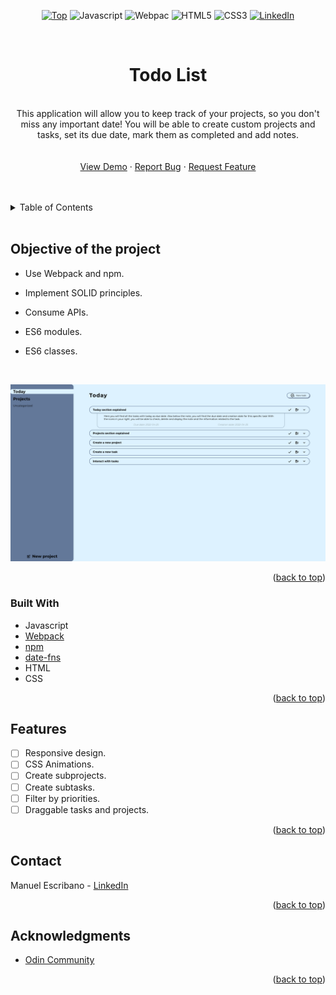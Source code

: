<div id="top" align="center">

[![Top][top-shield]][top-url]
![Javascript][js-shield]
![Webpac][webpack-shield]
![HTML5][html-shield]
![CSS3][css-shield]
[![LinkedIn][linkedin-shield]][linkedin-url]

</div>

<br />
<div align="center">
<h1 align="center">Todo List</h3>

  <p align="center">
      <br />
    This application will allow you to keep track of your projects, so you don't miss any important date! You will be able to create custom projects and tasks, set its due date, mark them as completed and add notes.
    <br />
    <br />
    <br />
    <a href="https://github.com/LPRegen/TodoList">View Demo</a>
    ·
    <a href="https://github.com/LPRegen/TodoList/issues">Report Bug</a>
    ·
    <a href="https://github.com/LPRegen/TodoList/issues">Request Feature</a>
    <br />
    <br />
    <br />

  </p>
</div>

<details>
  <summary>Table of Contents</summary>
  <ol>
    <li>
      <a href="#about-of-the-project">Objective of the project</a>
      <ul>
        <li><a href="#built-with">Built With</a></li>
      </ul>
    </li>
    <li><a href="#features">Features</a></li>
    <li><a href="#contact">Contact</a></li>
    <li><a href="#acknowledgments">Acknowledgments</a></li>
  </ol>
</details>
    <br />

## Objective of the project

- Use Webpack and npm.
- Implement SOLID principles.
- Consume APIs.
- ES6 modules.
- ES6 classes.

  <br />

[![Product Name Screen Shot][product-screenshot]](https://github.com/LPRegen/TodoList/blob/main/src/images/todaySection.png)

<p align="right">(<a href="#top">back to top</a>)</p>

### Built With

- Javascript
- [Webpack](https://webpack.js.org/)
- [npm](https://www.npmjs.com/)
- [date-fns](https://date-fns.org/)
- HTML
- CSS

<p align="right">(<a href="#top">back to top</a>)</p>

## Features

- [ ] Responsive design.
- [ ] CSS Animations.
- [ ] Create subprojects.
- [ ] Create subtasks.
- [ ] Filter by priorities.
- [ ] Draggable tasks and projects.

<p align="right">(<a href="#top">back to top</a>)</p>

## Contact

Manuel Escribano - [LinkedIn](https://www.linkedin.com/in/manuel-escribano-lpregen/)

<p align="right">(<a href="#top">back to top</a>)</p>

## Acknowledgments

- [Odin Community](https://www.theodinproject.com/)

<p align="right">(<a href="#top">back to top</a>)</p>

[linkedin-shield]: https://img.shields.io/badge/-LinkedIn-black.svg?style=for-the-badge&logo=linkedin&colorB=555
[linkedin-url]: https://www.linkedin.com/in/manuel-escribano-lpregen/
[product-screenshot]: ./src/images/todaySection.png
[top-shield]: https://img.shields.io/badge/TOP-The%20Odin%20Project-orange?style=for-the-badge
[top-url]: https://www.theodinproject.com/
[js-shield]: https://img.shields.io/badge/javascript-%23323330.svg?style=for-the-badge&logo=javascript&logoColor=%23F7DF1E
[html-shield]: https://img.shields.io/badge/html5-%23E34F26.svg?style=for-the-badge&logo=html5&logoColor=white
[css-shield]: https://img.shields.io/badge/css3-%231572B6.svg?style=for-the-badge&logo=css3&logoColor=white?
[webpack-shield]: https://img.shields.io/badge/Webpack-blue?style=for-the-badge&logo=appveyor
